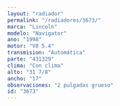 ```yaml
---
layout: "radiador"
permalink: "/radiadores/3673/"
marca: "Lincoln"
modelo: "Navigator"
ano: "1998"
motor: "V8 5.4"
transmision: "Automática"
parte: "431329"
clima: "Con clima"
alto: "31 7/8"
ancho: "17"
observaciones: "2 pulgadas grueso"
id: "3673"
---
```


